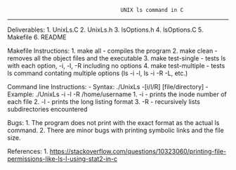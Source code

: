                                     	UNIX ls command in C
____________________________________________________________________________________________________

Deliverables:
    1. UnixLs.C
    2. UnixLs.h
    3. lsOptions.h
    4. lsOptions.C
    5. Makefile
    6. README

Makefile Instructions:
    1. make all - compiles the program
    2. make clean - removes all the object files and the executable
    3. make test-single - tests ls with each option, -i, -l, -R including no options
    4. make test-multiple - tests ls command contating multiple options (ls -i -l, ls -i -R -L, etc.)

Command line Instructions:
    - Syntax: ./UnixLs -[i/l/R] [file/directory]
    - Example: ./UnixLs -i -l -R /home/username
    1. -i - prints the inode number of each file
    2. -l - prints the long listing format
    3. -R - recursively lists subdirectories encountered

Bugs:
    1. The program does not print with the exact format as the actual ls command.
    2. There are minor bugs with printing symbolic links and the file size.

References:
	1. https://stackoverflow.com/questions/10323060/printing-file-permissions-like-ls-l-using-stat2-in-c
